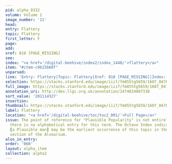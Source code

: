 ```yaml
---
pid: alpha_0332
volume: Volume 2
image_number: '11'
head:
entry: Flattery
topic: Flattery
first_letter: F
page:
add:
xref: 810 [PAGE_MISSING]
see:
index: "<a href='/digital-beehive/index2/index_1448/'>flattery</a>"
item: "#item-c9615b60f"
unparsed:
line: 'Entry: Flattery|Topic: Flattery|Xref: 810 [PAGE_MISSING]|Index: flattery|#item-c9615b60f'
selection: https://stacks.stanford.edu/image/iiif/fm855tg5659/1607_0478/398,4327,3036,751/full/0/default.jpg
full_image: https://stacks.stanford.edu/image/iiif/fm855tg5659/1607_0478/full/full/0/default.jpg
annotation_uri: http://dev.llgc.org.uk/annotation/1474834007338
sort_value: '201114327'
insertion:
thumbnail: https://stacks.stanford.edu/image/iiif/fm855tg5659/1607_0478/398,4327,600,180/250,/0/default.jpg
label: Flattery
location: "<a href='/digital-beehive/toc/toc2_001/'>Full Page</a>"
issue: The point of reference for "Plausible Popularity" is not entirely clear, as
  there is no alphabetical entry for this term. The Octavo Index indicates that 94
  [a Plausible man] may be the earliest occurrence of this topic in the Numerical
  section of the Alvearium.
also_in_entry:
order: '060'
layout: alpha_item
collection: alpha2
---
```

